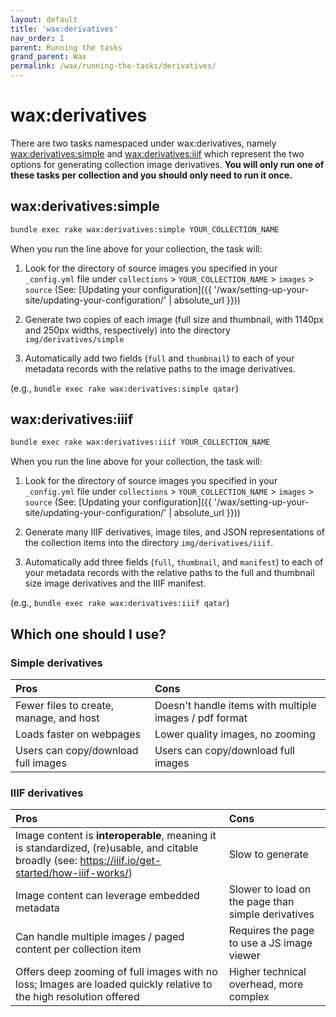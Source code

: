 ```yaml
---
layout: default
title: 'wax:derivatives'
nav_order: 1
parent: Running the tasks
grand_parent: Wax
permalink: /wax/running-the-tasks/derivatives/
---
```


# wax:derivatives

There are two tasks namespaced under wax:derivatives, namely [wax:derivatives:simple](#waxderivativessimple) and [wax:derivatives:iiif](#waxderivativesiiif) which represent the two options for generating collection image derivatives. __You will only run one of these tasks per collection and you should only need to run it once.__

## wax:derivatives:simple

```sh
bundle exec rake wax:derivatives:simple YOUR_COLLECTION_NAME
```

When you run the line above for your collection, the task will:

1. Look for the directory of source images you specified in your `_config.yml` file under `collections` > `YOUR_COLLECTION_NAME` > `images` > `source` (See: [Updating your configuration]({{ '/wax/setting-up-your-site/updating-your-configuration/' | absolute_url }}))


2. Generate two copies of each image (full size and thumbnail, with 1140px and 250px widths, respectively) into the directory `img/derivatives/simple`


3. Automatically add two fields (`full` and `thumbnail`) to each of your metadata records with the relative paths to the image derivatives.


(e.g., `bundle exec rake wax:derivatives:simple qatar`)

## wax:derivatives:iiif

```sh
bundle exec rake wax:derivatives:iiif YOUR_COLLECTION_NAME
```

When you run the line above for your collection, the task will:

1. Look for the directory of source images you specified in your `_config.yml` file under `collections` > `YOUR_COLLECTION_NAME` > `images` > `source` (See: [Updating your configuration]({{ '/wax/setting-up-your-site/updating-your-configuration/' | absolute_url }}))


2. Generate many IIIF derivatives, image tiles, and JSON representations of the collection items into the directory `img/derivatives/iiif`.


3. Automatically add three fields (`full`, `thumbnail`, and `manifest`) to each of your metadata records with the relative paths to the full and thumbnail size image derivatives and the IIIF manifest.

(e.g., `bundle exec rake wax:derivatives:iiif qatar`)



## Which one should I use?

### Simple derivatives

| Pros | Cons   |
|:-----|:-------|
| Fewer files to create, manage, and host | Doesn't handle items with multiple images / pdf format |
| Loads faster on webpages | Lower quality images, no zooming |
| Users can copy/download full images | Users can copy/download full images |


### IIIF derivatives

| Pros | Cons   |
|:-----|:-------|
| Image content is __interoperable__, meaning it is standardized, (re)usable, and citable broadly (see: <https://iiif.io/get-started/how-iiif-works/>)| Slow to generate |
| Image content can leverage embedded metadata   | Slower to load on the page than simple derivatives  |
| Can handle multiple images / paged content per collection item   | Requires the page to use a JS image viewer  |
| Offers deep zooming of full images with no loss; Images are loaded quickly relative to the high resolution offered   | Higher technical overhead, more complex |
